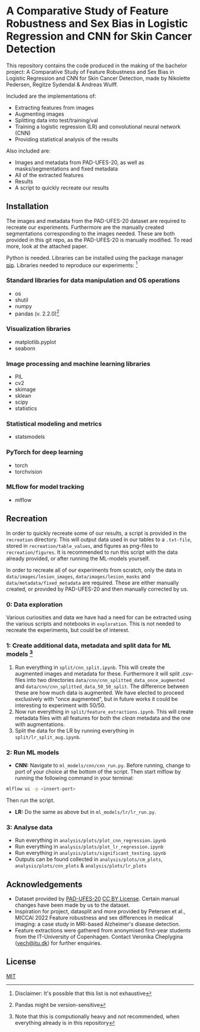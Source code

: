 # A Comparative Study of Feature Robustness and Sex Bias in Logistic Regression and CNN for Skin Cancer Detection

This repository contains the code produced in the making of the bachelor project: A Comparative Study of Feature Robustness and Sex Bias in Logistic Regression and CNN for Skin Cancer Detection, made by Nikolette Pedersen, Regitze Sydendal & Andreas Wulff.

Included are the implementations of:
- Extracting features from images
- Augmenting images
- Splitting data into test/training/val
- Training a logistic regression (LR) and convolutional neural network (CNN)
- Providing statistical analysis of the results

Also included are:
- Images and metadata from PAD-UFES-20, as well as masks/segmentations and fixed metadata
- All of the extracted features 
- Results
- A script to quickly recreate our results

## Installation

The images and metadata from the PAD-UFES-20 dataset are required to recreate our experiments. Furthermore are the manually created segmentations corresponding to the images needed. These are both provided in this git repo, as the PAD-UFES-20 is manually modified. To read more, look at the attached paper. 

Python is needed.
Libraries can be installed using the package manager [pip](https://pip.pypa.io/en/stable/). 
Libraries needed to reproduce our experiments: [^1]
[^1]: Disclaimer: It's possible that this list is not exhaustive
### Standard libraries for data manipulation and OS operations
- os
- shutil
- numpy
- pandas (v. 2.2.0)[^2]
[^2]: Pandas might be version-sensitive
### Visualization libraries
- matplotlib.pyplot
- seaborn

### Image processing and machine learning libraries
- PIL
- cv2
- skimage
- sklean
- scipy
- statistics

### Statistical modeling and metrics
- statsmodels

### PyTorch for deep learning
- torch
- torchvision

### MLflow for model tracking
- mlflow

## Recreation

In order to quickly recreate some of our results, a script is provided in the `recreation` directory. This will output data used in our tables to a `.txt-file`, stored in `recreation/table_values`, and figures as png-files to `recreation/figures`. It is recommended to run this script with the data already provided, or after running the ML-models yourself.

In order to recreate all of our experiments from scratch, only the data in `data/images/lesion_images`, `data/images/lesion_masks` and `data/metadata/fixed_metadata` are required. These are either manually created, or provided by PAD-UFES-20 and then manually corrected by us.

### 0: Data exploration

Various curiosities and data we have had a need for can be extracted using the various scripts and notebooks in `exploration`. This is not needed to recreate the experiments, but could be of interest.

### 1: Create additional data, metadata and split data for ML models [^3]
[^3]: Note that this is computionally heavy and not recommended, when everything already is in this repository
1. Run everything in `split/cnn_split.ipynb`. This will create the augmented images and metadata for these. Furthermore it will split .csv-files into two directories `data/cnn/cnn_splitted_data_once_augmented` and `data/cnn/cnn_splitted_data_50_50_split`. The difference between these are how much data is augmented. We have elected to proceed exclusively with "once augmented", but in future works it could be interesting to experiment with 50/50. 
2. Now run everything in `split/feature_extractions.ipynb`. This will create metadata files with all features for both the *clean* metadata and the one with augmentations.
3. Split the data for the LR by running everything in `split/lr_split_aug.ipynb`.
### 2: Run ML models
- **CNN:** Navigate to `ml_models/cnn/cnn_run.py`. Before running, change to port of your choice at the bottom of the script. Then start mlflow by running the following command in your terminal:
```bash
mlflow ui -p <insert-port>
```
Then run the script.
- **LR:** Do the same as above but in `ml_models/lr/lr_run.py`.

### 3: Analyse data
- Run everything in `analysis/plots/plot_cnn_regression.ipynb`
- Run everything in `analysis/plots/plot_lr_regression.ipynb`
- Run everything in `analysis/plots/significant_testing.ipynb`
- Outputs can be found collected in `analysis/plots/cm_plots`, `analysis/plots/cnn_plots` & `analysis/plots/lr_plots`


## Acknowledgements

- Dataset provided by [PAD-UFES-20](https://data.mendeley.com/datasets/zr7vgbcyr2/1) [CC BY License](https://creativecommons.org/licenses/by/4.0/). Certain manual changes have been made by us to the dataset.
- Inspiration for project, datasplit and more provided by Petersen et al., MICCAI 2022 Feature robustness and sex differences in medical imaging: a case study in MRI-based Alzheimer's disease detection.
- Feature extractions were gathered from anonymised first-year students from the IT-University of Copenhagen. Contact Veronika Cheplygina (vech@itu.dk) for further enquiries.
## License

[MIT](https://choosealicense.com/licenses/mit/)
